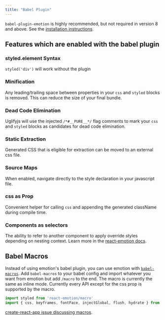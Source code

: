 ```yaml
---
title: "Babel Plugin"
---
```

`babel-plugin-emotion` is highly recommended, but not required in version 8 and above. See the [installation instructions](./install).

## Features which are enabled with the babel plugin

### styled.element Syntax
`styled('div')` will work without the plugin

### Minification
Any leading/trailing space between properties in your `css` and `styled` blocks is removed. This can reduce the size of your final bundle.

### Dead Code Elimination
Uglifyjs will use the injected `/*#__PURE__*/` flag comments to mark your `css` and `styled` blocks as candidates for dead code elimination.

### Static Extraction
Generated CSS that is eligible for extraction can be moved to an external css file.

### Source Maps
When enabled, navigate directly to the style declaration in your javascript file.

### css as Prop
Convenient helper for calling `css` and appending the generated className during compile time.

### Components as selectors
The ability to refer to another component to apply override styles depending on nesting context. Learn more in the [react-emotion docs](./styled.md#targeting-another-emotion-component).


## Babel Macros

Instead of using emotion's babel plugin, you can use emotion with [`babel-macros`](https://github.com/kentcdodds/babel-macros). Add `babel-macros` to your babel config and import whatever you want from emotion but add `/macro` to the end. The macro is currently the same as inline mode. Currently every API except for the css prop is supported by the macro.

```jsx
import styled from 'react-emotion/macro'
import { css, keyframes, fontFace, injectGlobal, flush, hydrate } from 'emotion/macro'
```

[create-react-app issue discussing macros](https://github.com/facebookincubator/create-react-app/issues/2730).

